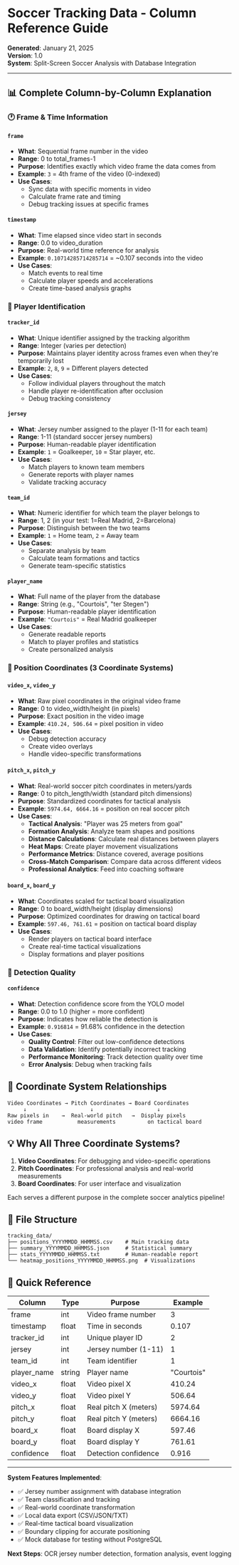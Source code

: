 # Soccer Tracking Data - Column Reference Guide

**Generated**: January 21, 2025  
**Version**: 1.0  
**System**: Split-Screen Soccer Analysis with Database Integration

---

## 📊 **Complete Column-by-Column Explanation**

### **🕐 Frame & Time Information**

#### **`frame`**
- **What**: Sequential frame number in the video
- **Range**: 0 to total_frames-1
- **Purpose**: Identifies exactly which video frame the data comes from
- **Example**: `3` = 4th frame of the video (0-indexed)
- **Use Cases**: 
  - Sync data with specific moments in video
  - Calculate frame rate and timing
  - Debug tracking issues at specific frames

#### **`timestamp`**
- **What**: Time elapsed since video start in seconds
- **Range**: 0.0 to video_duration
- **Purpose**: Real-world time reference for analysis
- **Example**: `0.10714285714285714` = ~0.107 seconds into the video
- **Use Cases**:
  - Match events to real time
  - Calculate player speeds and accelerations
  - Create time-based analysis graphs

### **👤 Player Identification**

#### **`tracker_id`**
- **What**: Unique identifier assigned by the tracking algorithm
- **Range**: Integer (varies per detection)
- **Purpose**: Maintains player identity across frames even when they're temporarily lost
- **Example**: `2`, `8`, `9` = Different players detected
- **Use Cases**:
  - Follow individual players throughout the match
  - Handle player re-identification after occlusion
  - Debug tracking consistency

#### **`jersey`**
- **What**: Jersey number assigned to the player (1-11 for each team)
- **Range**: 1-11 (standard soccer jersey numbers)
- **Purpose**: Human-readable player identification
- **Example**: `1` = Goalkeeper, `10` = Star player, etc.
- **Use Cases**:
  - Match players to known team members
  - Generate reports with player names
  - Validate tracking accuracy

#### **`team_id`**
- **What**: Numeric identifier for which team the player belongs to
- **Range**: 1, 2 (in your test: 1=Real Madrid, 2=Barcelona)
- **Purpose**: Distinguish between the two teams
- **Example**: `1` = Home team, `2` = Away team
- **Use Cases**:
  - Separate analysis by team
  - Calculate team formations and tactics
  - Generate team-specific statistics

#### **`player_name`**
- **What**: Full name of the player from the database
- **Range**: String (e.g., "Courtois", "ter Stegen")
- **Purpose**: Human-readable player identification
- **Example**: `"Courtois"` = Real Madrid goalkeeper
- **Use Cases**:
  - Generate readable reports
  - Match to player profiles and statistics
  - Create personalized analysis

### **📍 Position Coordinates (3 Coordinate Systems)**

#### **`video_x`, `video_y`**
- **What**: Raw pixel coordinates in the original video frame
- **Range**: 0 to video_width/height (in pixels)
- **Purpose**: Exact position in the video image
- **Example**: `410.24, 506.64` = pixel position in video
- **Use Cases**:
  - Debug detection accuracy
  - Create video overlays
  - Handle video-specific transformations

#### **`pitch_x`, `pitch_y`**
- **What**: Real-world soccer pitch coordinates in meters/yards
- **Range**: 0 to pitch_length/width (standard pitch dimensions)
- **Purpose**: Standardized coordinates for tactical analysis
- **Example**: `5974.64, 6664.16` = position on real soccer pitch
- **Use Cases**:
  - **Tactical Analysis**: "Player was 25 meters from goal"
  - **Formation Analysis**: Analyze team shapes and positions
  - **Distance Calculations**: Calculate real distances between players
  - **Heat Maps**: Create player movement visualizations
  - **Performance Metrics**: Distance covered, average positions
  - **Cross-Match Comparison**: Compare data across different videos
  - **Professional Analytics**: Feed into coaching software

#### **`board_x`, `board_y`**
- **What**: Coordinates scaled for tactical board visualization
- **Range**: 0 to board_width/height (display dimensions)
- **Purpose**: Optimized coordinates for drawing on tactical board
- **Example**: `597.46, 761.61` = position on tactical board display
- **Use Cases**:
  - Render players on tactical board interface
  - Create real-time tactical visualizations
  - Display formations and player positions

### **🎯 Detection Quality**

#### **`confidence`**
- **What**: Detection confidence score from the YOLO model
- **Range**: 0.0 to 1.0 (higher = more confident)
- **Purpose**: Indicates how reliable the detection is
- **Example**: `0.916814` = 91.68% confidence in the detection
- **Use Cases**:
  - **Quality Control**: Filter out low-confidence detections
  - **Data Validation**: Identify potentially incorrect tracking
  - **Performance Monitoring**: Track detection quality over time
  - **Error Analysis**: Debug when tracking fails

## 🔄 **Coordinate System Relationships**

```
Video Coordinates → Pitch Coordinates → Board Coordinates
     ↓                    ↓                    ↓
Raw pixels in    →  Real-world pitch   →  Display pixels
video frame           measurements          on tactical board
```

## 💡 **Why All Three Coordinate Systems?**

1. **Video Coordinates**: For debugging and video-specific operations
2. **Pitch Coordinates**: For professional analysis and real-world measurements
3. **Board Coordinates**: For user interface and visualization

Each serves a different purpose in the complete soccer analytics pipeline!

## 📁 **File Structure**

```
tracking_data/
├── positions_YYYYMMDD_HHMMSS.csv    # Main tracking data
├── summary_YYYYMMDD_HHMMSS.json     # Statistical summary
├── stats_YYYYMMDD_HHMMSS.txt        # Human-readable report
└── heatmap_positions_YYYYMMDD_HHMMSS.png  # Visualizations
```

## 🎯 **Quick Reference**

| Column | Type | Purpose | Example |
|--------|------|---------|---------|
| frame | int | Video frame number | 3 |
| timestamp | float | Time in seconds | 0.107 |
| tracker_id | int | Unique player ID | 2 |
| jersey | int | Jersey number (1-11) | 1 |
| team_id | int | Team identifier | 1 |
| player_name | string | Player name | "Courtois" |
| video_x | float | Video pixel X | 410.24 |
| video_y | float | Video pixel Y | 506.64 |
| pitch_x | float | Real pitch X (meters) | 5974.64 |
| pitch_y | float | Real pitch Y (meters) | 6664.16 |
| board_x | float | Board display X | 597.46 |
| board_y | float | Board display Y | 761.61 |
| confidence | float | Detection confidence | 0.916 |

---

**System Features Implemented**:
- ✅ Jersey number assignment with database integration
- ✅ Team classification and tracking
- ✅ Real-world coordinate transformation
- ✅ Local data export (CSV/JSON/TXT)
- ✅ Real-time tactical board visualization
- ✅ Boundary clipping for accurate positioning
- ✅ Mock database for testing without PostgreSQL

**Next Steps**: OCR jersey number detection, formation analysis, event logging
